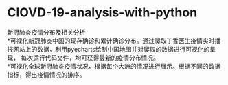 # CIOVD-19-analysis-with-python
新冠肺炎疫情分布及相关分析  
*可视化新冠肺炎中国的现存确诊和累计确诊分布。通过爬取丁香医生疫情实时播报网站上的数据，利用pyecharts绘制中国地图并对爬取的数据进行可视化的呈现，
每次运行代码文件，均可获得最新的疫情分布情况。  
*可视化全球新冠肺炎疫情状况，根据每个大洲的情况进行展示。根据不同的数据指标，得出疫情情况的排序。  
